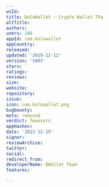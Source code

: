```yaml
---
wsId: 
title: BoloWallet - Crypto Wallet Tha
altTitle: 
authors: 
users: 100
appId: com.bolowallet
appCountry: 
released: 
updated: '2019-12-12'
version: 'VARY'
stars: 
ratings: 
reviews: 
size: 
website: 
repository: 
issue: 
icon: com.bolowallet.png
bugbounty: 
meta: removed
verdict: fewusers
appHashes: 
date: '2023-12-19'
signer: 
reviewArchive: 
twitter: 
social: 
redirect_from: 
developerName: BWallet Team
features: 

---
```


